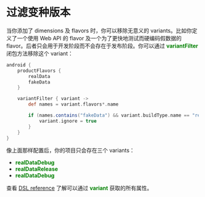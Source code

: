 # 过滤变种版本

当你添加了 dimensions 及 flavors 时，你可以移除无意义的 variants。比如你定义了一个使用 Web API 的 flavor 及一个为了更快地测试而硬编码假数据的 flavor。后者只会用于开发阶段而不会存在于发布阶段。你可以通过 **<font color='green'>variantFilter</font>** 闭包方法移除这个 variant：

``` Groovy
android {
    productFlavors {
        realData
        fakeData
    }

    variantFilter { variant ->
        def names = variant.flavors*.name

        if (names.contains("fakeData") && variant.buildType.name == "release") {
            variant.ignore = true
        }
    }
}
```

像上面那样配置后，你的项目只会存在三个 variants：

* **<font color='green'>realDataDebug</font>**
* **<font color='green'>realDataRelease</font>**
* **<font color='green'>realDataDebug</font>**

查看 [DSL reference][1] 了解可以通过 **<font color='green'>variant</font>** 获取的所有属性。

[1]: http://google.github.io/android-gradle-dsl/current/com.android.build.gradle.api.VariantFilter.html